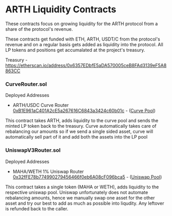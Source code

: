 # ARTH Liquidity Contracts

These contracts focus on growing liquidity for the ARTH protocol from a share of the protocol's revenue.

These contracts get funded with ETH, ARTH, USDT/C from the protocol's revenue and on a regular basis gets added as liquidity into the protocol. All LP tokens and positions get accumalated at the project's treasury.

Treasury - https://etherscan.io/address/0x6357EDbfE5aDA570005ceB8FAd3139eF5A8863CC

### CurveRouter.sol

Deployed Addresses

- ARTH/USDC Curve Router [0xB1E961aC401A2cE5a267616C6843a3424c60b01c](https://etherscan.io/address/0xB1E961aC401A2cE5a267616C6843a3424c60b01c) - ([Curve Pool](https://curve.fi/#/ethereum/pools/factory-crypto-185/deposit))

This contract takes ARTH, adds liquidity to the curve pool and sends the minted LP token back to the treasury. Curve automatically takes care of rebalancing our amounts so if we send a single sided asset, curve will automatically sell part of it and add both the assets into the LP pool

### UniswapV3Router.sol

Deployed Addresses

- MAHA/WETH 1% Uniswap Router [0x32fFE78b774990279456466f0eb6A08cF096bca5](https://etherscan.io/address/0x32ffe78b774990279456466f0eb6a08cf096bca5) - ([Uniswap Pool](https://info.uniswap.org/#/pools/0xb28ddf1ee8ee014eafbecd8de979ac8d297931c7))

This contract takes a single token (MAHA or WETH), adds liquidity to the respective uniswap pool. Uniswap unfortunately does not automate rebalancing amounts, hence we manually swap one asset for the other asset and try our best to add as much as possible into liqudity. Any leftover is refunded back to the caller.
